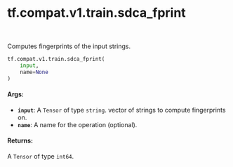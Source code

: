 <div itemscope itemtype="http://developers.google.com/ReferenceObject">
<meta itemprop="name" content="tf.compat.v1.train.sdca_fprint" />
<meta itemprop="path" content="Stable" />
</div>

# tf.compat.v1.train.sdca_fprint

<!-- Insert buttons and diff -->

<table class="tfo-notebook-buttons tfo-api" align="left">
</table>



Computes fingerprints of the input strings.

``` python
tf.compat.v1.train.sdca_fprint(
    input,
    name=None
)
```



<!-- Placeholder for "Used in" -->


#### Args:


* <b>`input`</b>: A `Tensor` of type `string`.
  vector of strings to compute fingerprints on.
* <b>`name`</b>: A name for the operation (optional).


#### Returns:

A `Tensor` of type `int64`.


